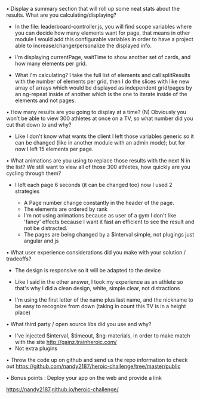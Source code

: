 

• Display a summary section that will roll up some neat stats about the results. What are you calculating/displaying?

- In the file: leaderboard-controller.js, you will find scope variables where you can decide how many elements want for page, that means in other module I would add this configurable variables in order to have a project able to increase/change/personalize the displayed info.

- I'm displaying currentPage, waitTime to show another set of cards, and how many elements per grid.

- What I'm calculating? I take the full list of elements and call splitResults with the number of elements per grid, then I do the slices with like new array of arrays which would be displayed as independent grid/pages by an ng-repeat inside of another which is the one to iterate inside of the elements and not pages.

• How many results are you going to display at a time? (N) Obviously you won’t be able to view 300 athletes at once on a TV, so what number
did you cut that down to and why?

- Like I don't know what wants the client I left those variables generic so it can be changed (like in another module with an admin mode); but for now I left 15 elements per page.


• What animations are you using to replace those results with the next N in the list? We still want to view all of those 300 athletes, how quickly are you cycling through them?

- I left each page 6 seconds (it can be changed too) now I used 2 strategies

  - A Page number change constantly in the header of the page.
  - The elements are ordered by rank
  - I'm not using animations because as user of a gym I don't like 'fancy' effects because I want it fast an efficient to see the result and not be distracted.
  - The pages are being changed by a $interval simple, not plugings just angular and js

• What user experience considerations did you make with your solution / tradeoffs?
  - The design is responsive so it will be adapted to the device

  - Like  I said in the other answer, I took my experience as an athlete so that's why I did a clean design, white, simple clear, not distractions
  - I'm using the first letter of the name plus last name, and the nickname to be easy to recognize from down (taking in count this TV is in a height place)

• What third party / open source libs did you use and why?

  - I've injected $interval, $timeout, $ng-materials, in order to make match with the site http://gainz.trainheroic.com/
  - Not extra plugins

• Throw the code up on github and send us the repo information to check out
https://github.com/nandy2187/heroic-challenge/tree/master/public

• Bonus points : Deploy your app on the web and provide a link

https://nandy2187.github.io/heroic-challenge/
